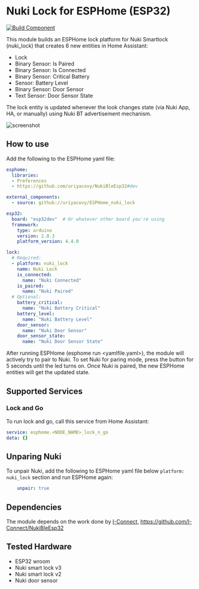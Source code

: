 # Nuki Lock for ESPHome (ESP32)
[![Build Component](https://github.com/uriyacovy/ESPHome_nuki_lock/actions/workflows/build.yaml/badge.svg)](https://github.com/uriyacovy/ESPHome_nuki_lock/actions/workflows/build.yaml)

This module builds an ESPHome lock platform for Nuki Smartlock (nuki_lock) that creates 6 new entities in Home Assistant:
- Lock 
- Binary Sensor: Is Paired
- Binary Sensor: Is Connected
- Binary Sensor: Critical Battery 
- Sensor: Battery Level
- Binary Sensor: Door Sensor
- Text Sensor: Door Sensor State

The lock entity is updated whenever the look changes state (via Nuki App, HA, or manually) using Nuki BT advertisement mechanism.

![screenshot](https://user-images.githubusercontent.com/1754967/183266065-d1a6e9fe-d7f7-4295-9c0d-4bf9235bf4cd.png)

## How to use
Add the following to the ESPHome yaml file:

```yaml
esphome:
  libraries:
  - Preferences
  - https://github.com/uriyacovy/NukiBleEsp32#dev

external_components:
  - source: github://uriyacovy/ESPHome_nuki_lock

esp32:
  board: "esp32dev"  # Or whatever other board you're using
  framework:
    type: arduino
    version: 2.0.3
    platform_version: 4.4.0

lock:
  # Required:
  - platform: nuki_lock
    name: Nuki Lock
    is_connected: 
      name: "Nuki Connected"
    is_paired: 
      name: "Nuki Paired"      
  # Optional:
    battery_critical:
      name: "Nuki Battery Critical"
    battery_level:
      name: "Nuki Battery Level"
    door_sensor:
      name: "Nuki Door Sensor"
    door_sensor_state:
      name: "Nuki Door Sensor State"
```

After running ESPHome (esphome run <yamlfile.yaml>), the module will actively try to pair to Nuki.
To set Nuki for paring mode, press the button for 5 seconds until the led turns on.
Once Nuki is paired, the new ESPHome entities will get the updated state.

## Supported Services ##
### Lock and Go
To run lock and go, call this service from Home Assistant: 
```yaml
service: esphome.<NODE_NAME>_lock_n_go
data: {}
```

## Unparing Nuki
To unpair Nuki, add the following to ESPHome yaml file below `platform: nuki_lock` section and run ESPHome again:
```yaml
    unpair: true
```

## Dependencies
The module depends on the work done by [I-Connect](https://github.com/I-Connect), https://github.com/I-Connect/NukiBleEsp32

## Tested Hardware
- ESP32 wroom
- Nuki smart lock v3
- Nuki smart lock v2
- Nuki door sensor

